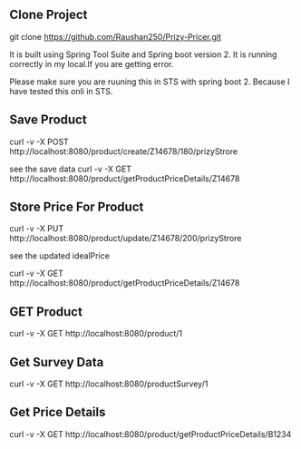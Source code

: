 Clone Project
-------------
git clone https://github.com/Raushan250/Prizy-Pricer.git

It is built using Spring Tool Suite and Spring boot version 2.
It is running correctly in my local.If you are getting error.

Please make sure you are ruuning this in STS with spring boot 2.
Because I have tested this onli in STS.


Save Product
-------------
curl -v -X POST http://localhost:8080/product/create/Z14678/180/prizyStrore

see the save data
curl -v -X GET http://localhost:8080/product/getProductPriceDetails/Z14678 



Store Price For Product
------------------------
curl -v -X PUT http://localhost:8080/product/update/Z14678/200/prizyStrore

see the updated idealPrice

curl -v -X GET http://localhost:8080/product/getProductPriceDetails/Z14678


GET Product
------------
curl -v -X GET http://localhost:8080/product/1


Get Survey Data
----------------
curl -v -X GET http://localhost:8080/productSurvey/1


Get Price Details
-----------------
curl -v -X GET http://localhost:8080/product/getProductPriceDetails/B1234 




